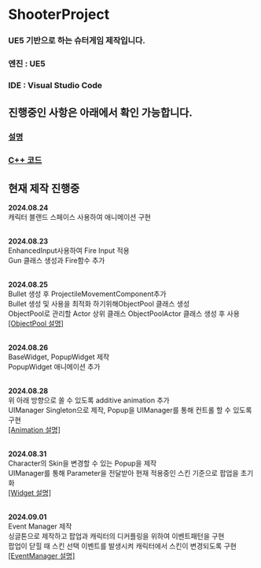 # ShooterProject
### UE5 기반으로 하는 슈터게임 제작입니다.
### **엔진 : UE5**
### **IDE : Visual Studio Code**<br>

## 진행중인 사항은 아래에서 확인 가능합니다.
### [설명](https://github.com/HongJaehan-hub/ShooterProject/tree/main/%EC%84%A4%EB%AA%85)
### [C++ 코드](https://github.com/HongJaehan-hub/ShooterProject/tree/main/ShooterGame/Source/ShooterGame)

## 현재 제작 진행중

**2024.08.24**
<br>캐릭터 블랜드 스페이스 사용하여 애니메이션 구현

<br>**2024.08.23**
<br>EnhancedInput사용하여 Fire Input 적용
<br>Gun 클래스 생성과 Fire함수 추가<br>

<br>**2024.08.25**
<br>Bullet 생성 후 ProjectileMovementComponent추가 
<br>Bullet 생성 및 사용을 최적화 하기위해ObjectPool 클래스 생성 
<br>ObjectPool로 관리할 Actor 상위 클래스 ObjectPoolActor 클래스 생성 후 사용 
<br>[[ObjectPool 설명]](https://github.com/HongJaehan-hub/ShooterProject/tree/main/%EC%84%A4%EB%AA%85/ObjectPool)

<br>**2024.08.26**
<br> BaseWidget, PopupWidget 제작
<br> PopupWidget 애니메이션 추가

<br>**2024.08.28**
<br> 위 아래 방향으로 쏠 수 있도록 additive animation 추가
<br> UIManager Singleton으로 제작, Popup을 UIManager를 통해 컨트롤 할 수 있도록 구현
<br>[[Animation 설명]](https://github.com/HongJaehan-hub/ShooterProject/tree/main/%EC%84%A4%EB%AA%85/Animation)

<br>**2024.08.31**
<br> Character의 Skin을 변경할 수 있는 Popup을 제작
<br> UIManager를 통해 Parameter을 전달받아 현재 적용중인 스킨 기준으로 팝업을 초기화
<br>[[Widget 설명]](https://github.com/HongJaehan-hub/ShooterProject/tree/main/%EC%84%A4%EB%AA%85/Widget)

<br>**2024.09.01**
<br> Event Manager 제작
<br> 싱글톤으로 제작하고 팝업과 캐릭터의 디커플링을 위하여 이벤트패턴을 구현
<br> 팝업이 닫힐 때 스킨 선택 이벤트를 발생시켜 캐릭터에서 스킨이 변경되도록 구현
<br>[[EventManager 설명]](https://github.com/HongJaehan-hub/ShooterProject/tree/main/%EC%84%A4%EB%AA%85/EventManager)

